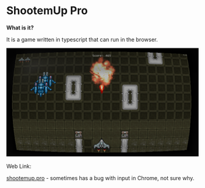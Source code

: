 # ShootemUp Pro

**What is it?**

It is a game written in typescript that can run in the browser.

![Alt Text](./docs/screenshot.png)


Web Link:

[shootemup.pro](http://shootemup.pro) - sometimes has a bug with input in Chrome, not sure why.
